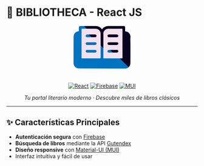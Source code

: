 # 🌟 BIBLIOTHECA - React JS

<div align="center">
  <img src="/public/bibliotheca.svg" alt="Bibliotheca Logo" width="150" style="margin-bottom: 20px"/>
  
  [![React](https://img.shields.io/badge/React-20232A?style=for-the-badge&logo=react&logoColor=61DAFB)](https://reactjs.org/)
  [![Firebase](https://img.shields.io/badge/Firebase-FFCA28?style=for-the-badge&logo=firebase&logoColor=white)](https://firebase.google.com)
  [![MUI](https://img.shields.io/badge/MUI-007FFF?style=for-the-badge&logo=mui&logoColor=white)](https://mui.com/)
</div>

<div align="center">
  <em>Tu portal literario moderno · Descubre miles de libros clásicos</em>
</div>

---

## ✨ Características Principales

- **Autenticación segura** con [Firebase](https://firebase.google.com)
- **Búsqueda de libros** mediante la API [Gutendex](https://gutendex.com/)
- **Diseño responsive** con [Material-UI (MUI)](https://mui.com/)
- Interfaz intuitiva y fácil de usar
